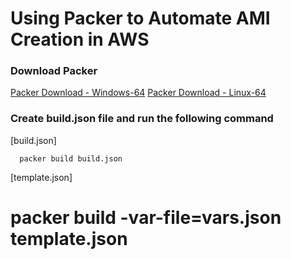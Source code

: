 # Using Packer to Automate AMI Creation in AWS

### Download Packer
[Packer Download - Windows-64](https://releases.hashicorp.com/packer/1.3.2/packer_1.3.2_windows_amd64.zip)
[Packer Download - Linux-64  ](https://releases.hashicorp.com/packer/1.4.3/packer_1.4.3_linux_amd64.zip)
### Create build.json file and run the following command
[build.json]
```
  packer build build.json
```


[template.json]
# packer build -var-file=vars.json template.json
